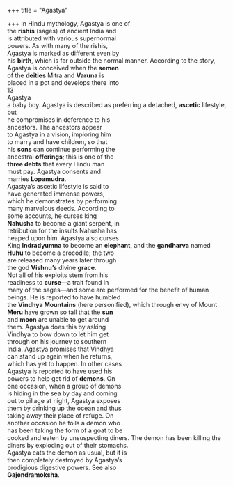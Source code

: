 +++
title = "Agastya"

+++
In Hindu mythology, Agastya is one of  
the **rishis** (sages) of ancient India and  
is attributed with various supernormal  
powers. As with many of the rishis,  
Agastya is marked as different even by  
his **birth**, which is far outside the normal manner. According to the story,  
Agastya is conceived when the **semen**  
of the **deities** Mitra and **Varuna** is  
placed in a pot and develops there into  
13  
Agastya  
a baby boy. Agastya is described as preferring a detached, **ascetic** lifestyle, but  
he compromises in deference to his  
ancestors. The ancestors appear  
to Agastya in a vision, imploring him  
to marry and have children, so that  
his **sons** can continue performing the  
ancestral **offerings**; this is one of the  
**three debts** that every Hindu man  
must pay. Agastya consents and  
marries **Lopamudra**.  
Agastya’s ascetic lifestyle is said to  
have generated immense powers,  
which he demonstrates by performing  
many marvelous deeds. According to  
some accounts, he curses king  
**Nahusha** to become a giant serpent, in  
retribution for the insults Nahusha has  
heaped upon him. Agastya also curses  
King **Indradyumna** to become an **elephant**, and the **gandharva** named  
**Huhu** to become a crocodile; the two  
are released many years later through  
the god **Vishnu’s** divine **grace**.  
Not all of his exploits stem from his  
readiness to **curse**—a trait found in  
many of the sages—and some are performed for the benefit of human  
beings. He is reported to have humbled  
the **Vindhya Mountains** (here personified), which through envy of Mount  
**Meru** have grown so tall that the **sun**  
and **moon** are unable to get around  
them. Agastya does this by asking  
Vindhya to bow down to let him get  
through on his journey to southern  
India. Agastya promises that Vindhya  
can stand up again when he returns,  
which has yet to happen. In other cases  
Agastya is reported to have used his  
powers to help get rid of **demons**. On  
one occasion, when a group of demons  
is hiding in the sea by day and coming  
out to pillage at night, Agastya exposes  
them by drinking up the ocean and thus  
taking away their place of refuge. On  
another occasion he foils a demon who  
has been taking the form of a goat to be  
cooked and eaten by unsuspecting diners. The demon has been killing the diners by exploding out of their stomachs.  
Agastya eats the demon as usual, but it is  
then completely destroyed by Agastya’s  
prodigious digestive powers. See also  
**Gajendramoksha**.
